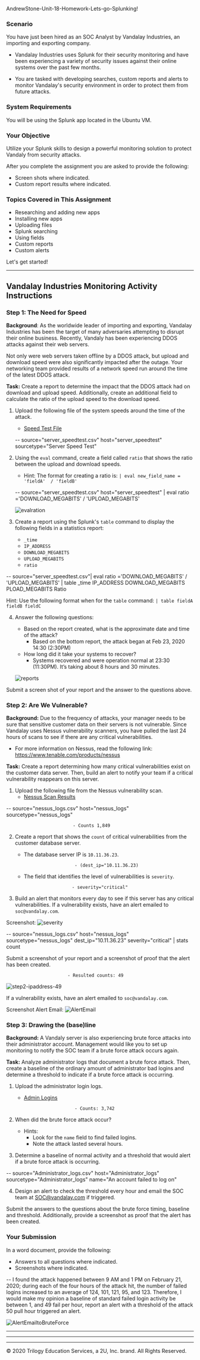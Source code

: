 AndrewStone-Unit-18-Homework-Lets-go-Splunking!

### Scenario

You have just been hired as an SOC Analyst by Vandalay Industries, an importing and exporting company.
 
- Vandalay Industries uses Splunk for their security monitoring and have been experiencing a variety of security issues against their online systems over the past few months. 
 
- You are tasked with developing searches, custom reports and alerts to monitor Vandalay's security environment in order to protect them from future attacks.


### System Requirements 

You will be using the Splunk app located in the Ubuntu VM.


### Your Objective 

Utilize your Splunk skills to design a powerful monitoring solution to protect Vandaly from security attacks.

After you complete the assignment you are asked to provide the following:

- Screen shots where indicated.
- Custom report results where indicated.

### Topics Covered in This Assignment

- Researching and adding new apps
- Installing new apps
- Uploading files
- Splunk searching
- Using fields
- Custom reports
- Custom alerts

Let's get started!

---

## Vandalay Industries Monitoring Activity Instructions


### Step 1: The Need for Speed 

**Background**: As the worldwide leader of importing and exporting, Vandalay Industries has been the target of many adversaries attempting to disrupt their online business. Recently, Vandaly has been experiencing DDOS attacks against their web servers.

Not only were web servers taken offline by a DDOS attack, but upload and download speed were also significantly impacted after the outage. Your networking team provided results of a network speed run around the time of the latest DDOS attack.

**Task:** Create a report to determine the impact that the DDOS attack had on download and upload speed. Additionally, create an additional field to calculate the ratio of the upload speed to the download speed.


1.  Upload the following file of the system speeds around the time of the attack.
    - [Speed Test File](resources/server_speedtest.csv)

    -- source="server_speedtest.csv" host="server_speedtest" sourcetype="Server  Speed Test"

2. Using the `eval` command, create a field called `ratio` that shows the ratio between the upload and download speeds.
   - Hint: The format for creating a ratio is: `| eval new_field_name = 'fieldA'  / 'fieldB'`

   -- source="server_speedtest.csv" host="server_speedtest" | eval ratio ='DOWNLOAD_MEGABITS' / 'UPLOAD_MEGABITS'

   ![evalration](https://github.com/iastoneCO/Images/blob/687dbf73573107c9a7d0cfb5e6cc74f01e22c95c/eval_ration_DL_UP_megabits.jpg)
      
3. Create a report using the Splunk's `table` command to display the following fields in a statistics report:
    - `_time`
    - `IP_ADDRESS`
    - `DOWNLOAD_MEGABITS`
    - `UPLOAD_MEGABITS`
    - `ratio`
  
  -- source="server_speedtest.csv"| eval ratio ='DOWNLOAD_MEGABITS' / 'UPLOAD_MEGABITS' | table _time IP_ADDRESS DOWNLOAD_MEGABITS PLOAD_MEGABITS Ratio


   Hint: Use the following format when for the `table` command: `| table fieldA  fieldB fieldC`

4. Answer the following questions:

    - Based on the report created, what is the approximate date and time of the attack?
        - Based on the bottom report, the attack began at Feb 23, 2020 14:30 (2:30PM)
    - How long did it take your systems to recover?
        - Systems recovered and were operation normal at 23:30 (11:30PM). It’s taking about 8 hours and 30 minutes. 

    ![reports](https://github.com/iastoneCO/Images/blob/687dbf73573107c9a7d0cfb5e6cc74f01e22c95c/server_spreadsheet_table_report.jpg)

Submit a screen shot of your report and the answer to the questions above.
 
### Step 2: Are We Vulnerable? 

**Background:**  Due to the frequency of attacks, your manager needs to be sure that sensitive customer data on their servers is not vulnerable. Since Vandalay uses Nessus vulnerability scanners, you have pulled the last 24 hours of scans to see if there are any critical vulnerabilities.

  - For more information on Nessus, read the following link: https://www.tenable.com/products/nessus

**Task:** Create a report determining how many critical vulnerabilities exist on the customer data server. Then, build an alert to notify your team if a critical vulnerability reappears on this server.

1. Upload the following file from the Nessus vulnerability scan.
   - [Nessus Scan Results](resources/nessus_logs.csv)

-- source="nessus_logs.csv" host="nessus_logs" sourcetype="nessus_logs"

                             - Counts 1,849

2. Create a report that shows the `count` of critical vulnerabilities from the customer database server.
   - The database server IP is `10.11.36.23`. 
   
                            - (dest_ip="10.11.36.23)

   - The field that identifies the level of vulnerabilities is `severity`.

                           - severity="critical"
      
3. Build an alert that monitors every day to see if this server has any critical vulnerabilities. If a vulnerability exists, have an alert emailed to `soc@vandalay.com`.

Screenshot: 
![severity](https://github.com/iastoneCO/Images/blob/687dbf73573107c9a7d0cfb5e6cc74f01e22c95c/critical_vulnerabilites.jpg)

-- source="nessus_logs.csv" host="nessus_logs" sourcetype="nessus_logs" dest_ip="10.11.36.23" severity="critical" | stats count

Submit a screenshot of your report and a screenshot of proof that the alert has been created.

                           - Resulted counts: 49
                           
![step2-ipaddress-49](https://github.com/iastoneCO/Images/blob/687dbf73573107c9a7d0cfb5e6cc74f01e22c95c/step2-ipaddress-vulnerabilites-49.jpg)

If a vulnerability exists, have an alert emailed to `soc@vandalay.com`.

Screenshot Alert Email:
![AlertEmail](https://github.com/iastoneCO/Images/blob/687dbf73573107c9a7d0cfb5e6cc74f01e22c95c/Step2-Alert-setup-email.jpg)



### Step 3: Drawing the (base)line

**Background:**  A Vandaly server is also experiencing brute force attacks into their administrator account. Management would like you to set up monitoring to notify the SOC team if a brute force attack occurs again.


**Task:** Analyze administrator logs that document a brute force attack. Then, create a baseline of the ordinary amount of administrator bad logins and determine a threshold to indicate if a brute force attack is occurring.

1. Upload the administrator login logs.
   - [Admin Logins](resources/Administrator_logs.csv)

                            - Counts: 3,742

2. When did the brute force attack occur?
   - Hints:
     - Look for the `name` field to find failed logins.
     - Note the attack lasted several hours.

      
3. Determine a baseline of normal activity and a threshold that would alert if a brute force attack is occurring.

-- source="Administrator_logs.csv" host="Administrator_logs" sourcetype="Administrator_logs" name="An account failed to log on"

4. Design an alert to check the threshold every hour and email the SOC team at SOC@vandalay.com if triggered. 

Submit the answers to the questions about the brute force timing, baseline and threshold. Additionally, provide a screenshot as proof that the alert has been created.
 
 
### Your Submission
  
In a word document, provide the following:
  - Answers to all questions where indicated. 
  - Screenshots where indicated.

-- I found the attack happened between 9 AM and 1 PM on February 21, 2020; during each of the four hours of the attack hit, the number of failed logins increased to an average of 124, 101, 121, 95, and 123. Therefore, I would make my opinion a baseline of standard failed login activity be between 1, and 49 fail per hour, report an alert with a threshold of the attack 50 pull hour triggered an alert. 

![AlertEmailtoBruteForce](https://github.com/iastoneCO/Images/blob/687dbf73573107c9a7d0cfb5e6cc74f01e22c95c/brute-froce-attack-timing.jpg)


----------------------------------------------------------------------------------------------------------------------------------------------------
----------------------------------------------------------------------------------------------------------------------------------------------------
----------------------------------------------------------------------------------------------------------------------------------------------------

© 2020 Trilogy Education Services, a 2U, Inc. brand. All Rights Reserved.
